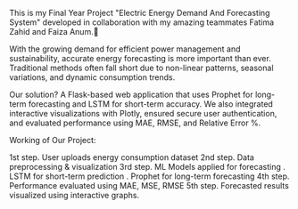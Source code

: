 
This is my Final Year Project "Electric Energy Demand And Forecasting System" developed in collaboration with my amazing teammates Fatima Zahid and Faiza Anum.💪

With the growing demand for efficient power management and sustainability, accurate energy forecasting is more important than ever. Traditional methods often fall short due to non-linear patterns, seasonal variations, and dynamic consumption trends.

Our solution? A Flask-based web application that uses Prophet for long-term forecasting and LSTM for short-term accuracy. We also integrated interactive visualizations with Plotly, ensured secure user authentication, and evaluated performance using MAE, RMSE, and Relative Error %.

Working of Our Project:

1st step. User uploads energy consumption dataset
2nd step. Data preprocessing & visualization
3rd step. ML Models applied for forecasting
. LSTM for short-term prediction
. Prophet for long-term forecasting
4th step. Performance evaluated using MAE, MSE, RMSE
5th step. Forecasted results visualized using interactive graphs.



